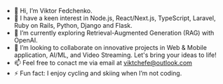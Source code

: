 - 👋 Hi, I’m Viktor Fedchenko.
- 👀 I have a keen interest in Node.js, React/Next.js, TypeScript, Laravel, Ruby on Rails, Python, Django and Flask.
- 🌱 I’m currently exploring Retrieval-Augmented Generation (RAG) with OpenAI.
- 💞️ I’m looking to collaborate on innovative projects in Web & Mobile application, AI/ML, and Video Streaming. Let's bring your ideas to life!
- 📫 Feel free to conact me via email at viktchefe@outlook.com
- ⚡ Fun fact: I enjoy cycling and skiing when I’m not coding.

<!---
viktchefe/viktchefe is a ✨ special ✨ repository because its `README.md` (this file) appears on your GitHub profile.
You can click the Preview link to take a look at your changes.
--->
